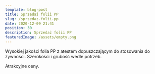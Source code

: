 ```yaml
---
template: blog-post
title: Sprzedaż folii PP
slug: /sprzedaz-folii-pp
date: 2020-12-09 21:41
position: 30
description: Sprzedaż folii PP
featuredImage: /assets/empty.png
---
```

Wysokiej jakości folia PP z atestem dopuszczającym do stosowania do żywności. Szerokości i grubość wedle potrzeb.

Atrakcyjne ceny.